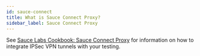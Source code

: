 ```yaml
---
id: sauce-connect
title: What is Sauce Connect Proxy?
sidebar_label: Sauce Connect Proxy
---
```


See [Sauce Labs Cookbook: Sauce Connect Proxy](https://wiki.saucelabs.com/pages/viewpage.action?pageId=48365718) for information on how to integrate IPSec VPN tunnels with your testing.
